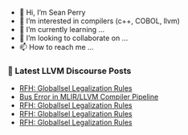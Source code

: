 - 👋 Hi, I’m Sean Perry
- 👀 I’m interested in compilers (c++, COBOL, llvm)
- 🌱 I’m currently learning ...
- 💞️ I’m looking to collaborate on ...
- 📫 How to reach me ...

<!---
s66perry/s66perry is a ✨ special ✨ repository because its `README.md` (this file) appears on your GitHub profile.
You can click the Preview link to take a look at your changes.
--->
### 📕 Latest LLVM Discourse Posts

<!-- DISCOURSE-LLVM:START -->
- [RFH: GlobalIsel Legalization Rules](https://discourse.llvm.org/t/rfh-globalisel-legalization-rules/71098#post_8)
- [Bus Error in MLIR/LLVM Compiler Pipeline](https://discourse.llvm.org/t/bus-error-in-mlir-llvm-compiler-pipeline/71099#post_1)
- [RFH: GlobalIsel Legalization Rules](https://discourse.llvm.org/t/rfh-globalisel-legalization-rules/71098#post_7)
- [RFH: GlobalIsel Legalization Rules](https://discourse.llvm.org/t/rfh-globalisel-legalization-rules/71098#post_6)
- [RFH: GlobalIsel Legalization Rules](https://discourse.llvm.org/t/rfh-globalisel-legalization-rules/71098#post_5)
<!-- DISCOURSE-LLVM:END -->
